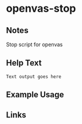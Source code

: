 # openvas-stop

Notes
-------
Stop script for openvas

Help Text
-------
```
Text output goes here
```

Example Usage
-------

Links
-------

